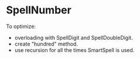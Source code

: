 # SpellNumber

To optimize:

- overloading with SpellDigit and SpellDoubleDigit.
- create "hundred" method.
- use recursion for all the times SmartSpell is used.
